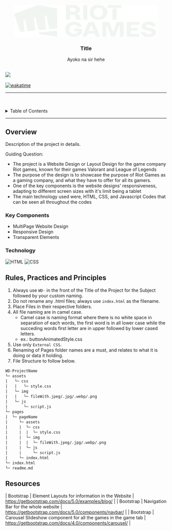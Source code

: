 <a name="readme-top">

<br/>

<br />
<div align="center">
  <a href="https://github.com/shiouganayaay/">
  <!-- TODO: If you want to add logo or banner you can add it here -->
    <img src="./assets/img/riotlogo.png" alt="Riot Games" width="450" height="100">
  </a>
<!-- TODO: Change Title to the name of the title of your Project -->
  <h3 align="center">Title</h3>
</div>
<!-- TODO: Make a short description -->
<div align="center">
  Ayoko na sir hehe
</div>

<br />

<!-- TODO: Change the zyx-0314 into your github username  -->
<!-- TODO: Change the WD-Template-Project into the same name of your folder -->
![](https://visit-counter.vercel.app/counter.png?page=shiouganayaay/WD-GAME-WEBSITE-AYA-AY)

<a href="https://wakatime.com/badge/user/c9270208-26c6-463a-9f39-30c7f183489e/project/d42dd030-371b-4fba-a6ea-a2af0191290d"><img src="https://wakatime.com/badge/user/c9270208-26c6-463a-9f39-30c7f183489e/project/d42dd030-371b-4fba-a6ea-a2af0191290d.svg" alt="wakatime"></a>

---

<br />
<br />

<!-- TODO: If you want to add more layers for your readme -->
<details>
  <summary>Table of Contents</summary>
  <ol>
    <li>
      <a href="#about-us">About Us</a>
      <ol>
        <li>
          <a href="#news">News</a>
        </li>
        <li>
          <a href="#games">Games</a>
        </li>
      </ol>
    </li>
    <li>
      <a href="#login">Log-in</a>
    </li>
  </ol>
</details>

---

## Overview

<!-- TODO: To be changed -->
<!-- The following are just sample -->
Description of the project in details.

Guiding Question:
- The project is a Website Design or Layout Design for the game company Riot games, known for their games Valorant and League of Legends
- The purpose of the design is to showcase the purpose of Riot Games as a gaming company, and what they have to offer for all its gamers.
- One of the key components is the website designs' responsiveness, adapting to different screen sizes with it's limit being a tablet
- The main technology used were, HTML, CSS, and Javascript Codes that can be seen all throughout the codes

### Key Components
- MultiPage Website Design
- Responsive Design
- Transparent Elements

### Technology
<!-- TODO: List of Technology Used -->
![HTML](https://img.shields.io/badge/HTML-E34F26?style=for-the-badge&logo=html5&logoColor=white)
![CSS](https://img.shields.io/badge/CSS-1572B6?style=for-the-badge&logo=css3&logoColor=white)

## Rules, Practices and Principles
1. Always use `WD-` in the front of the Title of the Project for the Subject followed by your custom naming.
2. Do not rename any .html files; always use `index.html` as the filename.
3. Place Files in their respective folders.
4. All file naming are in camel case.
   - Camel case is naming format where there is no white space in separation of each words, the first word is in all lower case while the succeding words first letter are in upper followed by lower cased letters.
   - ex.: buttonAnimatedStyle.css
5. Use only `External CSS`.
6. Renaming of Pages folder names are a must, and relates to what it is doing or data it holding.
7. File Structure to follow below.

```
WD-ProjectName
└─ assets
|   └─ css
|   |   └─ style.css
|   └─ img
|   |   └─ fileWith.jpeg/.jpg/.webp/.png
|   └─ js
|       └─ script.js
└─ pages
|  └─ pageName
|     └─ assets
|     |  └─ css
|     |  |  └─ style.css
|     |  └─ img
|     |  |  └─ fileWith.jpeg/.jpg/.webp/.png
|     |  └─ js
|     |     └─ script.js
|     └─ index.html
└─ index.html
└─ readme.md
```

## Resources

<!-- TODO: Add References -->
| Bootstrap | Element Layouts for information in the Website | https://getbootstrap.com/docs/5.0/examples/blog/ |
| Bootstrap | Navigation Bar for the whole website | https://getbootstrap.com/docs/5.0/components/navbar/ |
| Bootstrap | Carousel Slideshow component for all the games in the game tab | https://getbootstrap.com/docs/4.0/components/carousel/ |
